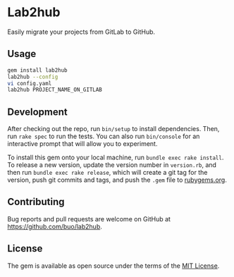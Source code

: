 # Lab2hub

Easily migrate your projects from GitLab to GitHub.

## Usage

```sh
gem install lab2hub
lab2hub --config
vi config.yaml
lab2hub PROJECT_NAME_ON_GITLAB
```

## Development

After checking out the repo, run `bin/setup` to install dependencies. Then, run `rake spec` to run the tests. You can also run `bin/console` for an interactive prompt that will allow you to experiment.

To install this gem onto your local machine, run `bundle exec rake install`. To release a new version, update the version number in `version.rb`, and then run `bundle exec rake release`, which will create a git tag for the version, push git commits and tags, and push the `.gem` file to [rubygems.org](https://rubygems.org).

## Contributing

Bug reports and pull requests are welcome on GitHub at https://github.com/buo/lab2hub.

## License

The gem is available as open source under the terms of the [MIT License](http://opensource.org/licenses/MIT).
